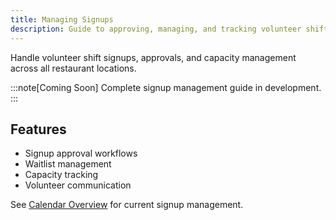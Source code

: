 ```yaml
---
title: Managing Signups
description: Guide to approving, managing, and tracking volunteer shift signups
---
```


Handle volunteer shift signups, approvals, and capacity management across all restaurant locations.

:::note[Coming Soon]
Complete signup management guide in development.
:::

## Features

- Signup approval workflows
- Waitlist management
- Capacity tracking
- Volunteer communication

See [Calendar Overview](/shift-management/calendar-overview/) for current signup management.
